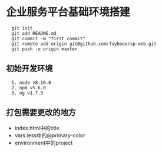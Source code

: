 # 企业服务平台基础环境搭建
```
  git init
  git add README.md
  git commit -m "first commit"
  git remote add origin git@github.com:fuybooo/sp-web.git
  git push -u origin master
```

## 初始开发环境
```
  1. node v8.10.0
  2. npm v5.6.0
  3. ng v1.7.3
```
## 打包需要更改的地方
-  index.html中的title
-  vars.less中的@primary-color
-  environment中的project
